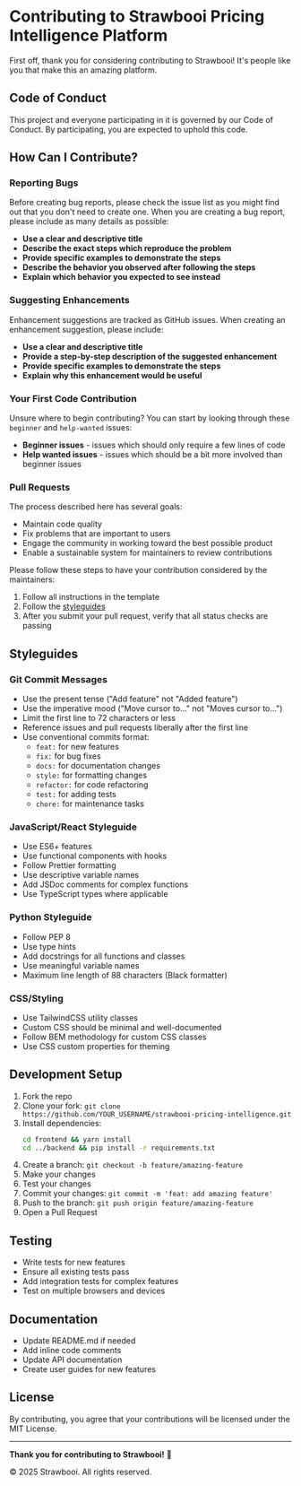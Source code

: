 # Contributing to Strawbooi Pricing Intelligence Platform

First off, thank you for considering contributing to Strawbooi! It's people like you that make this an amazing platform.

## Code of Conduct

This project and everyone participating in it is governed by our Code of Conduct. By participating, you are expected to uphold this code.

## How Can I Contribute?

### Reporting Bugs

Before creating bug reports, please check the issue list as you might find out that you don't need to create one. When you are creating a bug report, please include as many details as possible:

- **Use a clear and descriptive title**
- **Describe the exact steps which reproduce the problem**
- **Provide specific examples to demonstrate the steps**
- **Describe the behavior you observed after following the steps**
- **Explain which behavior you expected to see instead**

### Suggesting Enhancements

Enhancement suggestions are tracked as GitHub issues. When creating an enhancement suggestion, please include:

- **Use a clear and descriptive title**
- **Provide a step-by-step description of the suggested enhancement**
- **Provide specific examples to demonstrate the steps**
- **Explain why this enhancement would be useful**

### Your First Code Contribution

Unsure where to begin contributing? You can start by looking through these `beginner` and `help-wanted` issues:

- **Beginner issues** - issues which should only require a few lines of code
- **Help wanted issues** - issues which should be a bit more involved than beginner issues

### Pull Requests

The process described here has several goals:

- Maintain code quality
- Fix problems that are important to users
- Engage the community in working toward the best possible product
- Enable a sustainable system for maintainers to review contributions

Please follow these steps to have your contribution considered by the maintainers:

1. Follow all instructions in the template
2. Follow the [styleguides](#styleguides)
3. After you submit your pull request, verify that all status checks are passing

## Styleguides

### Git Commit Messages

- Use the present tense ("Add feature" not "Added feature")
- Use the imperative mood ("Move cursor to..." not "Moves cursor to...")
- Limit the first line to 72 characters or less
- Reference issues and pull requests liberally after the first line
- Use conventional commits format:
  - `feat:` for new features
  - `fix:` for bug fixes
  - `docs:` for documentation changes
  - `style:` for formatting changes
  - `refactor:` for code refactoring
  - `test:` for adding tests
  - `chore:` for maintenance tasks

### JavaScript/React Styleguide

- Use ES6+ features
- Use functional components with hooks
- Follow Prettier formatting
- Use descriptive variable names
- Add JSDoc comments for complex functions
- Use TypeScript types where applicable

### Python Styleguide

- Follow PEP 8
- Use type hints
- Add docstrings for all functions and classes
- Use meaningful variable names
- Maximum line length of 88 characters (Black formatter)

### CSS/Styling

- Use TailwindCSS utility classes
- Custom CSS should be minimal and well-documented
- Follow BEM methodology for custom CSS classes
- Use CSS custom properties for theming

## Development Setup

1. Fork the repo
2. Clone your fork: `git clone https://github.com/YOUR_USERNAME/strawbooi-pricing-intelligence.git`
3. Install dependencies:
   ```bash
   cd frontend && yarn install
   cd ../backend && pip install -r requirements.txt
   ```
4. Create a branch: `git checkout -b feature/amazing-feature`
5. Make your changes
6. Test your changes
7. Commit your changes: `git commit -m 'feat: add amazing feature'`
8. Push to the branch: `git push origin feature/amazing-feature`
9. Open a Pull Request

## Testing

- Write tests for new features
- Ensure all existing tests pass
- Add integration tests for complex features
- Test on multiple browsers and devices

## Documentation

- Update README.md if needed
- Add inline code comments
- Update API documentation
- Create user guides for new features

## License

By contributing, you agree that your contributions will be licensed under the MIT License.

---

**Thank you for contributing to Strawbooi!** 🚀

© 2025 Strawbooi. All rights reserved.